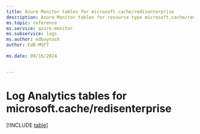 ```yaml
---
title: Azure Monitor tables for microsoft.cache/redisenterprise
description: Azure Monitor tables for resource type microsoft.cache/redisenterprise
ms.topic: reference
ms.service: azure-monitor
ms.subservice: logs
ms.author: edbaynash
author: EdB-MSFT
   
ms.date: 09/16/2024


---
```


# Log Analytics tables for microsoft.cache/redisenterprise  

[!INCLUDE [table](~/reusable-content/ce-skilling/azure/includes/azure-monitor/reference/tables/microsoft-cache_redisenterprise-include.md)]

